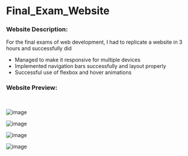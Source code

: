 # Final_Exam_Website
<h3>Website Description:</h3>
<p>For the final exams of web development, I had to replicate a website in 3 hours and successfully did</p>
<ul>
  <li>Managed to make it responsive for multiple devices</li>
  <li>Implemented navigation bars successfully and layout properly</li>
  <li>Successful use of flexbox and hover animations</li>
</ul>

<h3>Website Preview:</h3>
<br>

![image](https://github.com/WCARL12/Final_Exam_Website/assets/139624156/84b5c945-8451-472f-8678-8289274550b7)
<br>


![image](https://github.com/WCARL12/Final_Exam_Website/assets/139624156/304ad0fe-d4f0-45b5-84a3-9d657d796d33)
<br>

![image](https://github.com/WCARL12/Final_Exam_Website/assets/139624156/93040140-e3cb-448e-a7cf-adcf34b24468)
<br>

![image](https://github.com/WCARL12/Final_Exam_Website/assets/139624156/d6c9ae97-4df5-4d60-9275-19b8993a3cd3)

